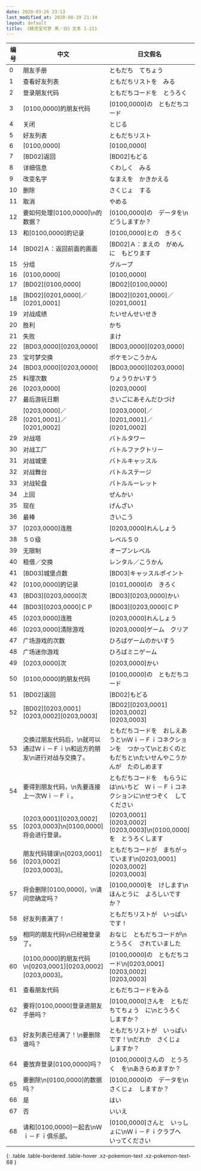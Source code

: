 ```yaml
---
date: 2020-03-26 23:13
last_modified_at: 2020-08-19 21:34
layout: default
title: 《精灵宝可梦 黑／白》文本 1-211
---
```

| 编号 | 中文 | 日文假名 | 日文汉字 |
| ---- | ---- | ---- | --- |
| 0 | 朋友手册 | ともだち　てちょう | ともだち　てちょう |
| 1 | 查看好友列表 | ともだちリストを　みる | ともだちリストを　みる |
| 2 | 登录朋友代码 | ともだちコードを　とうろく | ともだちコードを　登録 |
| 3 | [0100,0000]的朋友代码 | [0100,0000]の　ともだちコード | [0100,0000]の　ともだちコード |
| 4 | 关闭 | とじる | とじる |
| 5 | 好友列表 | ともだちリスト | ともだちリスト |
| 6 | [0100,0000] | [0100,0000] | [0100,0000] |
| 7 | [BD02]返回 | [BD02]もどる | [BD02]もどる |
| 8 | 详细信息 | くわしく　みる | 詳しく　みる |
| 9 | 改变名字 | なまえを　かきかえる | 名前を　書き換える |
| 10 | 删除 | さくじょ　する | 削除する |
| 11 | 取消 | やめる | やめる |
| 12 | 要如何处理[0100,0000]\n的数据？ | [0100,0000]の　データを\nどうしますか？ | [0100,0000]の　データを\nどうしますか？ |
| 13 | 和[0100,0000]的记录 | [0100,0000]との　きろく | [0100,0000]との　記録 |
| 14 | [BD02]Ａ：返回前面的画面 | [BD02]Ａ：まえの　がめんに　もどります | [BD02]Ａ：前の　画面に　戻ります |
| 15 | 分组 | グループ | グループ |
| 16 | [0100,0000] | [0100,0000] | [0100,0000] |
| 17 | [BD02][0100,0000] | [BD02][0100,0000] | [BD02][0100,0000] |
| 18 | [BD02][0201,0000]／[0201,0001] | [BD02][0201,0000]／[0201,0001] | [BD02][0201,0000]／[0201,0001] |
| 19 | 对战成绩 | たいせんせいせき | 対戦成績 |
| 20 | 胜利 | かち | 勝ち |
| 21 | 失败 | まけ | 負け |
| 22 | [BD03,0000][0203,0000] | [BD03,0000][0203,0000] | [BD03,0000][0203,0000] |
| 23 | 宝可梦交换 | ポケモンこうかん | ポケモン交換 |
| 24 | [BD03,0000][0203,0000] | [BD03,0000][0203,0000] | [BD03,0000][0203,0000] |
| 25 | 料理次数 | りょうりかいすう | 料理回数 |
| 26 | [0203,0000] | [0203,0000] | [0203,0000] |
| 27 | 最后游玩日期 | さいごにあそんだひづけ | 最後に遊んだ日付 |
| 28 | [0203,0000]／[0201,0001]／[0201,0002] | [0203,0000]／[0201,0001]／[0201,0002] | [0203,0000]／[0201,0001]／[0201,0002] |
| 29 | 对战塔 | バトルタワー | バトルタワー |
| 30 | 对战工厂 | バトルファクトリー | バトルファクトリー |
| 31 | 对战城堡 | バトルキャッスル | バトルキャッスル |
| 32 | 对战舞台 | バトルステージ | バトルステージ |
| 33 | 对战轮盘 | バトルルーレット | バトルルーレット |
| 34 | 上回 | ぜんかい | ぜんかい |
| 35 | 现在 | げんざい | げんざい |
| 36 | 最棒 | さいこう | さいこう |
| 37 | [0203,0000]连胜 | [0203,0000]れんしょう | [0203,0000]れんしょう |
| 38 | ５０级 | レベル５０ | レベル５０ |
| 39 | 无限制 | オープンレベル | オープンレベル |
| 40 | 租借／交换 | レンタル／こうかん | レンタル／こうかん |
| 41 | [BD03]城堡点数 | [BD03]キャッスルポイント | [BD03]キャッスルポイント |
| 42 | [0100,0000]的记录 | [0101,0000]の　きろく | [0101,0000]の　きろく |
| 43 | [BD03][0203,0000]次 | [BD03][0203,0000]かい | [BD03][0203,0000]かい |
| 44 | [BD03][0203,0000]ＣＰ | [BD03][0203,0000]ＣＰ | [BD03][0203,0000]ＣＰ |
| 45 | [0203,0000]连胜 | [0203,0000]れんしょう | [0203,0000]れんしょう |
| 46 | [0203,0000]清除游戏 | [0203,0000]ゲーム　クリア | [0203,0000]ゲーム　クリア |
| 47 | 广场游戏的次数 | ひろばゲームのかいすう | ひろばゲームのかいすう |
| 48 | 广场迷你游戏 | ひろばミニゲーム | 広場ミニゲーム |
| 49 | [0203,0000]次 | [0203,0000]かい | [0203,0000]かい |
| 50 | [0100,0000]的朋友代码 | [0100,0000]の　ともだちコード | [0100,0000]の　ともだちコード |
| 51 | [BD02]返回 | [BD02]もどる | [BD02]もどる |
| 52 | [BD02][0203,0001][0203,0002][0203,0003] | [BD02][0203,0001]　[0203,0002]　[0203,0003] | [BD02][0203,0001]　[0203,0002]　[0203,0003] |
| 53 | 交换过朋友代码后，\n就可以通过Ｗｉ－Ｆｉ\n和远方的朋友\n进行对战与交换了。 | ともだちコードを　おしえあうと\nＷｉ－Ｆｉコネクションを　つかって\nとおくのともだちと\nたいせんやこうかんが　たのしめます | ともだちコードを　教えあうと\nＷｉ－Ｆｉコネクションを　使って\n遠くの友達と\n対戦や　交換が　たのしめます |
| 54 | 要得到朋友代码，\n先要连接上一次Ｗｉ－Ｆｉ。 | ともだちコードを　もらうには\nいちど　Ｗｉ－Ｆｉコネクションに\nせつぞく　してください | ともだちコードを　もらうには\n一度　Ｗｉ－Ｆｉコネクションに\n接続してください |
| 55 | [0203,0001][0203,0002][0203,0003]\n[0100,0000]将会进行登录。 | [0203,0001]　[0203,0002]　[0203,0003]\n[0100,0000]を　とうろくします | [0203,0001]　[0203,0002]　[0203,0003]\n[0100,0000]を　登録します |
| 56 | 朋友代码错误\n[0203,0001][0203,0002][0203,0003]。 | ともだちコードが　まちがっています\n[0203,0001]　[0203,0002]　[0203,0003] | ともだちコードが　間違っています\n[0203,0001]　[0203,0002]　[0203,0003] |
| 57 | 将会删除[0100,0000]，\n请问您确定吗？ | [0100,0000]を　けします\nほんとうに　よろしいですか？ | [0100,0000]を　消します\n本当に　よろしいですか？ |
| 58 | 好友列表满了！ | ともだちリストが　いっぱい　です！ | ともだちリストが　一杯です！ |
| 59 | 相同的朋友代码\n已经被登录了。 | おなじ　ともだちコードが\nとうろく　されていました | 同じ　ともだちコードが\n登録されていました |
| 60 | [0100,0000]的朋友代码\n[0203,0001][0203,0002][0203,0003]。 | [0100,0000]の　ともだちコード\n[0203,0001]　[0203,0002]　[0203,0003] | [0100,0000]の　ともだちコード\n[0203,0001]　[0203,0002]　[0203,0003] |
| 61 | 查看朋友代码 | ともだちコードをみる | ともだちコードをみる |
| 62 | 要将[0100,0000]登录进朋友手册吗？ | [0100,0000]さんを　ともだちてちょう　に\nとうろく　しますか？ | [0100,0000]さんを　ともだちてちょう　に\n登録しますか？ |
| 63 | 好友列表已经满了！\n要删除谁吗？ | ともだちリストが　いっぱい　です！\nだれか　さくじょ　しますか？ | ともだちリストが　一杯です！\nだれか　削除しますか？ |
| 64 | 要放弃登录[0100,0000]吗？ | [0100,0000]さんの　とうろく　を\nあきらめますか？ | [0100,0000]さんの　登録を\nあきらめますか？ |
| 65 | 要删除\n[0100,0000]的数据吗？ | [0100,0000]の　データを\nさくじょ　しますか？ | [0100,0000]の　データを\n削除しますか？ |
| 66 | 是 | はい | はい |
| 67 | 否 | いいえ | いいえ |
| 68 | 请和[0100,0000]一起去\nＷｉ－Ｆｉ俱乐部。 | [0100,0000]さんと　いっしょに\nＷｉ－Ｆｉクラブへ　いってください | [0100,0000]さんと　一緒に\nＷｉ－Ｆｉクラブへ　行ってください |
{: .table .table-bordered .table-hover .xz-pokemon-text .xz-pokemon-text-68 }